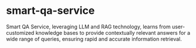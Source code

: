 # smart-qa-service
Smart QA Service, leveraging LLM and RAG technology, learns from user-customized knowledge bases to provide contextually relevant answers for a wide range of queries, ensuring rapid and accurate information retrieval.
